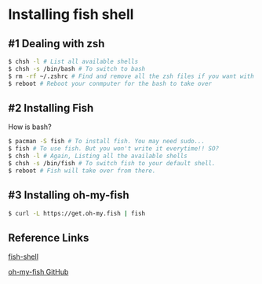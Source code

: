 # Installing fish shell

## #1 Dealing with zsh

```bash
$ chsh -l # List all available shells
$ chsh -s /bin/bash # To switch to bash
$ rm -rf ~/.zshrc # Find and remove all the zsh files if you want with rm -rf command. You may need sudo as well.
$ reboot # Reboot your conmputer for the bash to take over
```

## #2 Installing Fish

How is bash?

```bash
$ pacman -S fish # To install fish. You may need sudo...
$ fish # To use fish. But you won't write it everytime!! SO?
$ chsh -l # Again, Listing all the available shells
$ chsh -s /bin/fish # To switch fish to your default shell.
$ reboot # Fish will take over from there.
```

## #3 Installing oh-my-fish

```bash
$ curl -L https://get.oh-my.fish | fish
```

## Reference Links

[fish-shell](https://fishshell.com/)

[oh-my-fish GitHub](https://github.com/oh-my-fish/oh-my-fish)

